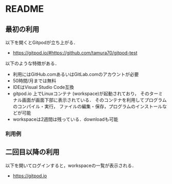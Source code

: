 # README

## 最初の利用

以下を開くとGitpodが立ち上がる．

- <https://gitpod.io/#https://github.com/tamura70/gitpod-test>

以下のような特徴がある．

- 利用にはGitHub.comあるいはGitLab.comのアカウントが必要
- 50時間/月までは無料
- IDEはVisual Studio Code互換
- gitpod.io 上でLinuxコンテナ (workspace)が起動されており，
  そのターミナル画面が画面下部に表示されている．
  そのコンテナを利用してプログラムのコンパイル・実行，
  ファイルの編集・保存，プログラムのインストールなどが可能
- workspaceは2週間は残っている．downloadも可能

### 利用例


## 二回目以降の利用

以下を開いてログインすると，workspaceの一覧が表示される．

- <https://gitpod.io>

